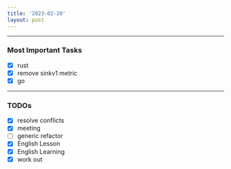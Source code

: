 ```yaml
---
title: '2023-02-20'
layout: post
---
```


---
### Most Important Tasks

- [x] rust
- [x] remove sinkv1 metric
- [x] go

---

### TODOs
- [x] resolve conflicts
- [x] meeting
- [ ] generic refactor
- [x] English Lesson
- [x] English Learning
- [x] work out
